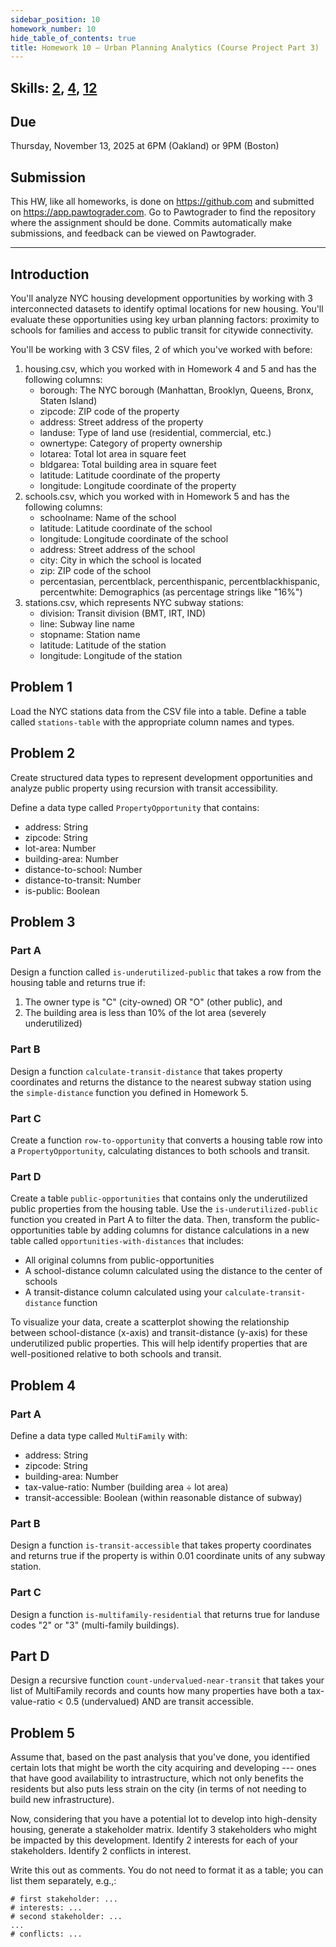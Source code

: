 ```yaml
---
sidebar_position: 10
homework_number: 10
hide_table_of_contents: true
title: Homework 10 — Urban Planning Analytics (Course Project Part 3)
---
```


## Skills: [2](</skills/#(2)>), [4](</skills/#(4)>), [12](</skills/#(12)>)

## Due

Thursday, November 13, 2025 at 6PM (Oakland) or 9PM (Boston)

## Submission

This HW, like all homeworks, is done on https://github.com and submitted on https://app.pawtograder.com. Go to Pawtograder to find the repository where the assignment should be done. Commits automatically make submissions, and feedback can be viewed on Pawtograder.

______________________________________________________________________

## Introduction

You'll analyze NYC housing development opportunities by working with 3 interconnected datasets to identify optimal locations for new housing. You'll evaluate these opportunities using key urban planning factors: proximity to schools for families and access to public transit for citywide connectivity.

You'll be working with 3 CSV files, 2 of which you've worked with before:

1. housing.csv, which you worked with in Homework 4 and 5 and has the following columns:
   - borough: The NYC borough (Manhattan, Brooklyn, Queens, Bronx, Staten Island)
   - zipcode: ZIP code of the property
   - address: Street address of the property
   - landuse: Type of land use (residential, commercial, etc.)
   - ownertype: Category of property ownership
   - lotarea: Total lot area in square feet
   - bldgarea: Total building area in square feet
   - latitude: Latitude coordinate of the property
   - longitude: Longitude coordinate of the property
2. schools.csv, which you worked with in Homework 5 and has the following columns:
   - schoolname: Name of the school
   - latitude: Latitude coordinate of the school
   - longitude: Longitude coordinate of the school
   - address: Street address of the school
   - city: City in which the school is located
   - zip: ZIP code of the school
   - percentasian, percentblack, percenthispanic, percentblackhispanic, percentwhite: Demographics (as percentage strings like "16%")
3. stations.csv, which represents NYC subway stations:
   - division: Transit division (BMT, IRT, IND)
   - line: Subway line name
   - stopname: Station name
   - latitude: Latitude of the station
   - longitude: Longitude of the station

## Problem 1

Load the NYC stations data from the CSV file into a table. Define a table called `stations-table` with the appropriate column names and types.

## Problem 2

Create structured data types to represent development opportunities and analyze public property using recursion with transit accessibility.

Define a data type called `PropertyOpportunity` that contains:

- address: String
- zipcode: String
- lot-area: Number
- building-area: Number
- distance-to-school: Number
- distance-to-transit: Number
- is-public: Boolean

## Problem 3

### Part A

Design a function called `is-underutilized-public` that takes a row from the housing table and returns true if:

1. The owner type is "C" (city-owned) OR "O" (other public), and
2. The building area is less than 10% of the lot area (severely underutilized)

### Part B

Design a function `calculate-transit-distance` that takes property coordinates and returns the distance to the nearest subway station using the `simple-distance` function you defined in Homework 5.

### Part C

Create a function `row-to-opportunity` that converts a housing table row into a `PropertyOpportunity`, calculating distances to both schools and transit.

### Part D

Create a table `public-opportunities` that contains only the underutilized public properties from the housing table. Use the `is-underutilized-public` function you created in Part A to filter the data. Then, transform the public-opportunities table by adding columns for distance calculations in a new table called `opportunities-with-distances` that includes:

- All original columns from public-opportunities
- A school-distance column calculated using the distance to the center of schools
- A transit-distance column calculated using your `calculate-transit-distance` function

To visualize your data, create a scatterplot showing the relationship between school-distance (x-axis) and transit-distance (y-axis) for these underutilized public properties. This will help identify properties that are well-positioned relative to both schools and transit.

## Problem 4

### Part A

Define a data type called `MultiFamily` with:

- address: String
- zipcode: String
- building-area: Number
- tax-value-ratio: Number (building area ÷ lot area)
- transit-accessible: Boolean (within reasonable distance of subway)

### Part B

Design a function `is-transit-accessible` that takes property coordinates and returns true if the property is within 0.01 coordinate units of any subway station.

### Part C

Design a function `is-multifamily-residential` that returns true for landuse codes "2" or "3" (multi-family buildings).

## Part D

Design a recursive function `count-undervalued-near-transit` that takes your list of MultiFamily records and counts how many properties have both a tax-value-ratio < 0.5 (undervalued) AND are transit accessible.

## Problem 5

Assume that, based on the past analysis that you've done, you identified certain lots that might be worth the city acquiring and developing --- ones that have good availability to intrastructure, which not only benefits the residents but also puts less strain on the city (in terms of not needing to build new infrastructure).

Now, considering that you have a potential lot to develop into high-density housing, generate a stakeholder matrix. Identify 3 stakeholders who might be impacted by this development. Identify 2 interests for each of your stakeholders. Identify 2 conflicts in interest.

Write this out as comments. You do not need to format it as a table; you can list them separately, e.g.,:

```
# first stakeholder: ...
# interests: ...
# second stakeholder: ...
...
# conflicts: ...
```
